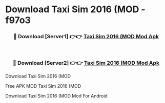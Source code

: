 # Download Taxi Sim 2016 (MOD - f97o3



<div align="center">
<h3>🔴 Download [Server1] 👉👉 <a href="https://momento.my/?title=Taxi_Sim_2016_(MOD">Taxi Sim 2016 (MOD Mod Apk</a></h3><br>

<h3>🔴 Download [Server2] 👉👉 <a href="https://momento.my/?title=Taxi_Sim_2016_(MOD">Taxi Sim 2016 (MOD Mod Apk</a></h3>
</div>



Download Taxi Sim 2016 (MOD 

Free APK MOD Taxi Sim 2016 (MOD 

Download Taxi Sim 2016 (MOD Mod For Android
